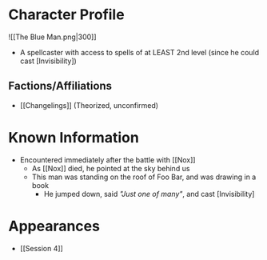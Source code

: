 # Character Profile
![[The Blue Man.png|300]]
- A spellcaster with access to spells of at LEAST 2nd level (since he could cast [Invisibility])
## Factions/Affiliations
- [[Changelings]] (Theorized, unconfirmed)

# Known Information
- Encountered immediately after the battle with [[Nox]] 
	- As [[Nox]] died, he pointed at the sky behind us
	- This man was standing on the roof of Foo Bar, and was drawing in a book
		- He jumped down, said *"Just one of many"*, and cast [Invisibility]

# Appearances
- [[Session 4]]